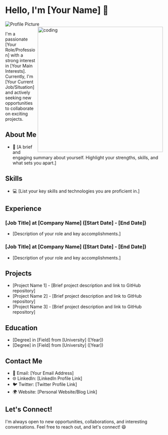 # Hello, I'm [Your Name] 👋

![Profile Picture](link_to_your_profile_picture.jpg)
<img align="right" alt="coding" width="400" src="https://www.google.com/imgres?imgurl=https%3A%2F%2Fi.gifer.com%2F7gI7.gif&tbnid=P6dakHdBJR82aM&vet=12ahUKEwiAy9nW5tuBAxWnmmMGHccxCUAQMygEegQIARBX..i&imgrefurl=https%3A%2F%2Fgifer.com%2Fen%2Fgifs%2Fengineer&docid=Zi1VaEwAHONipM&w=275&h=500&q=animated%20industrial%20design%20engineering%20gif&ved=2ahUKEwiAy9nW5tuBAxWnmmMGHccxCUAQMygEegQIARBX">

I'm a passionate [Your Role/Profession] with a strong interest in [Your Main Interests]. Currently, I'm [Your Current Job/Situation] and actively seeking new opportunities to collaborate on exciting projects.

## About Me

- 🌟 [A brief and engaging summary about yourself. Highlight your strengths, skills, and what sets you apart.]

## Skills

- 💻 [List your key skills and technologies you are proficient in.]

## Experience

### [Job Title] at [Company Name] ([Start Date] - [End Date])

- [Description of your role and key accomplishments.]

### [Job Title] at [Company Name] ([Start Date] - [End Date])

- [Description of your role and key accomplishments.]

## Projects

- [Project Name 1] - [Brief project description and link to GitHub repository]
- [Project Name 2] - [Brief project description and link to GitHub repository]
- [Project Name 3] - [Brief project description and link to GitHub repository]

## Education

- [Degree] in [Field] from [University] ([Year])
- [Degree] in [Field] from [University] ([Year])

## Contact Me

- 📧 Email: [Your Email Address]
- 🌐 LinkedIn: [LinkedIn Profile Link]
- 🐦 Twitter: [Twitter Profile Link]
- 🌍 Website: [Personal Website/Blog Link]

## Let's Connect!

I'm always open to new opportunities, collaborations, and interesting conversations. Feel free to reach out, and let's connect! 😄

